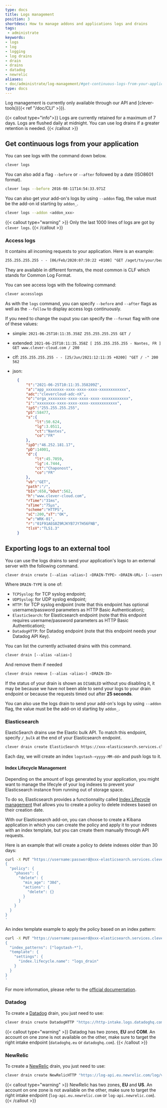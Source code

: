 ```yaml
---
type: docs
title: Logs management
position: 3
shortdesc: How to manage addons and applications logs and drains
tags:
 - administrate
keywords:
- logs
- log
- logging
- log drains
- drain
- drains
- datadog
- newrelic
aliases: 
- doc/administrate/log-management/#get-continuous-logs-from-your-application
type: docs
---
```


Log management is currently only available through our API and [clever-tools]({{< ref "/doc/CLI" >}}).

{{< callout type="info">}}
Logs are currently retained for a maximum of 7 days. Logs are flushed daily at midnight.
You can use log drains if a greater retention is needed.
{{< /callout >}}

## Get continuous logs from your application

You can see logs with the command down below.

```bash
clever logs
```

You can also add a flag `--before` or `--after` followed by a date (ISO8601 format).

```bash
clever logs --before 2016-08-11T14:54:33.971Z
```

You can also get your add-on's logs by using `--addon` flag, the value must be the add-on id starting by `addon_`. 

```bash
clever logs --addon <addon_xxx>
```

{{< callout type="warning" >}}
   Only the last 1000 lines of logs are got by `clever logs`.
{{< /callout >}}

### Access logs

It contains all incoming requests to your application. Here is an example:

```txt
255.255.255.255 - - [06/Feb/2020:07:59:22 +0100] "GET /aget/to/your/beautiful/website -" 200 1453
```

They are available in different formats, the most common is CLF which stands for Common Log Format.

You can see access logs with the following command:

```bash
clever accesslogs
```

As with the `logs` command, you can specify `--before` and `--after` flags as well as the `--follow`  to display access logs continuously.

If you need to change the ouput you can specify the `--format` flag with one of these values:

- simple: `2021-06-25T10:11:35.358Z 255.255.255.255 GET /`
- extended: `2021-06-25T10:11:35.358Z [ 255.255.255.255 - Nantes, FR ] GET www.clever-cloud.com / 200`
- clf: `255.255.255.255 - - [25/Jun/2021:12:11:35 +0200] "GET / -" 200 562`
- json:
  
  ```json
    {
        "t":"2021-06-25T10:11:35.358209Z",
        "a":"app_xxxxxxxx-xxxx-xxxx-xxxx-xxxxxxxxxxxx",
        "adc":"clevercloud-adc-nX",
        "o":"orga_xxxxxxxx-xxxx-xxxx-xxxx-xxxxxxxxxxxx",
        "i":"xxxxxxxx-xxxx-xxxx-xxxx-xxxxxxxxxxxx",
        "ipS":"255.255.255.255",
        "pS":58477,
        "s":{
            "lt":50.624,
            "lg":3.0511,
            "ct":"Nantes",
            "co":"FR"
        },
        "ipD":"46.252.181.17",
        "pD":14001,
        "d":{
            "lt":45.7059,
            "lg":4.7444,
            "ct":"Chaponost",
            "co":"FR"
        },
        "vb":"GET",
        "path":"/",
        "bIn":658,"bOut":562,
        "h":"www.clever-cloud.com",
        "rTime":"31ms",
        "sTime":"75μs",
        "scheme":"HTTPS",
        "sC":200,"sT":"OK",
        "w":"WRK-01",
        "r":"01F91AEG8Z9RJKYB7JY7H56FNB",
        "tlsV":"TLS1.3"
    }
  ```

## Exporting logs to an external tool

You can use the logs drains to send your application's logs to an external server with the following command.

```bash
clever drain create [--alias <alias>] <DRAIN-TYPE> <DRAIN-URL> [--username <username>] [--password <password>]
```

Where `DRAIN-TYPE` is one of:

- `TCPSyslog`: for TCP syslog endpoint;
- `UDPSyslog`: for UDP syslog endpoint;
- `HTTP`: for TCP syslog endpoint (note that this endpoint has optional username/password parameters as HTTP Basic Authentication);
- `ElasticSearch`: for Elasticsearch endpoint (note that this endpoint requires username/password parameters as HTTP Basic Authentication);
- `DatadogHTTP`: for Datadog endpoint (note that this endpoint needs your Datadog API Key).

You can list the currently activated drains with this command.

```bash
clever drain [--alias <alias>]
```

And remove them if needed

```bash
clever drain remove [--alias <alias>] <DRAIN-ID>
```

If the status of your drain is shown as `DISABLED` without you disabling it, it may be because we  have not been able to send your logs to your drain endpoint or because the requests timed out after **25 seconds**.

You can also use the logs drain to send your add-on's logs by using `--addon` flag, the value must be the add-on id starting by `addon_`. 

### Elasticsearch

ElasticSearch drains use the Elastic bulk API. To match this endpoint, specify `/_bulk` at the end of your Elasticsearch endpoint.

```bash
clever drain create ElasticSearch https://xxx-elasticsearch.services.clever-cloud.com/_bulk --username USERNAME --password PASSWORD
```

Each day, we will create an index `logstash-<yyyy-MM-dd>` and push logs to it.

#### Index Lifecycle Management

Depending on the amount of logs generated by your application, you might want to manage the lifecyle of your log indexes to prevent your Elasticsearch instance from running out of storage space.

To do so, Elasticsearch provides a functionnality called [Index Lifecycle management](https://www.elastic.co/guide/en/elasticsearch/reference/current/index-lifecycle-management.html) that allows you to create a policy to delete indexes based on their creation date.

With our Elasticsearch add-on, you can choose to create a Kibana application in which you can create the policy and apply it to your indexes with an index template, but you can create them manually through API requests.

Here is an example that will create a policy to delete indexes older than 30 days:

```bash
curl -X PUT "https://username:password@xxx-elasticsearch.services.clever-cloud.com/_ilm/policy/logs_drain?pretty" -H 'Content-Type: application/json' -d'
{
  "policy": {
    "phases": {
      "delete": {
        "min_age": "30d",
        "actions": {
          "delete": {} 
        }
      }
    }
  }
}
'
```

An index template example to apply the policy based on an index pattern:

```bash
curl -X PUT "https://username:password@xxx-elasticsearch.services.clever-cloud.com/_index_template/logs_drain?pretty" -H 'Content-Type: application/json' -d'
{
  "index_patterns": ["logstash-*"], 
  "template": {
    "settings": {
      "index.lifecycle.name": "logs_drain"
    }
  }
}
'
```

For more information, please refer to the [official documentation](https://www.elastic.co/guide/en/elasticsearch/reference/current/set-up-lifecycle-policy.html).

### Datadog

To create a [Datadog](https://docs.datadoghq.com/fr/api/latest/logs/#send-logs) drain, you just need to use:

```bash
clever drain create DatadogHTTP "https://http-intake.logs.datadoghq.com/v1/input/<API_KEY>?ddsource=clevercloud&service=<SERVICE>&hostname=<HOST>"
```

{{< callout type="warning" >}}
Datadog has two zones, **EU** and **COM**. An account on one zone is not available on the other, make sure to target the right intake endpoint (`datadoghq.eu` or `datadoghq.com`).
{{< /callout >}}

### NewRelic

To create a [NewRelic](https://docs.newrelic.com/docs/logs/log-api/introduction-log-api/) drain, you just need to use:

```bash
clever drain create NewRelicHTTP "https://log-api.eu.newrelic.com/log/v1" --api-key "<API_KEY>"
```

{{< callout type="warning" >}}
NewRelic has two zones, **EU** and **US**. An account on one zone is not available on the other, make sure to target the right intake endpoint (`log-api.eu.newrelic.com` or `log-api.newrelic.com`).
{{< /callout >}}
